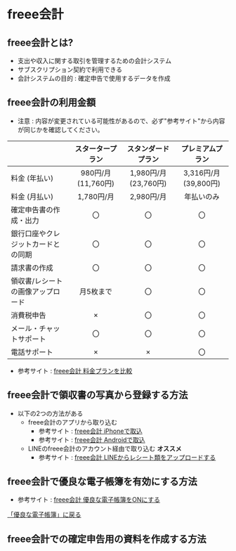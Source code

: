 # freee会計
## freee会計とは?
- 支出や収入に関する取引を管理するための会計システム
- サブスクリプション契約で利用できる
- 会計システムの目的 : 確定申告で使用するデータを作成

## freee会計の利用金額
- 注意 : 内容が変更されている可能性があるので、必ず"参考サイト"から内容が同じかを確認してください。

||スタータープラン|スタンダードプラン|プレミアムプラン|
|:--|:--:|:--:|:--:|
|料金 (年払い)|980円/月 (11,760円)|1,980円/月 (23,760円)|3,316円/月 (39,800円)|
|料金 (月払い)|1,780円/月|2,980円/月|年払いのみ|
|確定申告書の作成・出力|〇|〇|〇|
|銀行口座やクレジットカードとの同期|〇|〇|〇|
|請求書の作成|〇|〇|〇|
|領収書/レシートの画像アップロード|月5枚まで|〇|〇|
|消費税申告|×|〇|〇|
|メール・チャットサポート|〇|〇|〇|
|電話サポート|×|×|〇|

- 参考サイト : [freee会計 料金プランを比較](https://www.freee.co.jp/accounting/individual/pricing/fr-4huwqao6jf/)

## freee会計で領収書の写真から登録する方法
- 以下の2つの方法がある
    - freee会計のアプリから取り込む
        - 参考サイト : [freee会計 iPhoneで取込](https://support.freee.co.jp/hc/ja/articles/360026335471--iOS-%E3%83%AC%E3%82%B7%E3%83%BC%E3%83%88%E9%A1%9E%E3%82%92%E3%82%B9%E3%83%9E%E3%83%9B%E3%81%AE%E3%82%AB%E3%83%A1%E3%83%A9%E3%81%A7%E5%8F%96%E3%82%8A%E8%BE%BC%E3%82%80)
        - 参考サイト : [freee会計 Androidで取込](https://support.freee.co.jp/hc/ja/articles/360001277503--Android-%E3%83%AC%E3%82%B7%E3%83%BC%E3%83%88%E9%A1%9E%E3%82%92%E3%82%B9%E3%83%9E%E3%83%9B%E3%81%AE%E3%82%AB%E3%83%A1%E3%83%A9%E3%81%A7%E5%8F%96%E3%82%8A%E8%BE%BC%E3%82%80)
    - LINEのfreee会計のアカウント経由で取り込む **オススメ**
        - 参考サイト : [freee会計 LINEからレシート類をアップロードする](https://support.freee.co.jp/hc/ja/articles/24439979337625-LINE%E3%81%8B%E3%82%89%E3%83%AC%E3%82%B7%E3%83%BC%E3%83%88%E9%A1%9E%E3%82%92%E3%82%A2%E3%83%83%E3%83%97%E3%83%AD%E3%83%BC%E3%83%89%E3%81%99%E3%82%8B-%E9%80%A3%E6%90%BA%E3%82%A2%E3%83%97%E3%83%AA)
## freee会計で優良な電子帳簿を有効にする方法
- 参考サイト : [freee会計 優良な電子帳簿をONにする](https://support.freee.co.jp/hc/ja/articles/11680857183897-%E5%84%AA%E8%89%AF%E9%9B%BB%E5%AD%90%E5%B8%B3%E7%B0%BF%E3%81%AB%E3%81%A4%E3%81%84%E3%81%A6#h_01GFSYHBG0TC3BRH808ZVKD0K6)

[「優良な電子帳簿」に戻る](./word.md#優良な電子帳簿)

## freee会計での確定申告用の資料を作成する方法